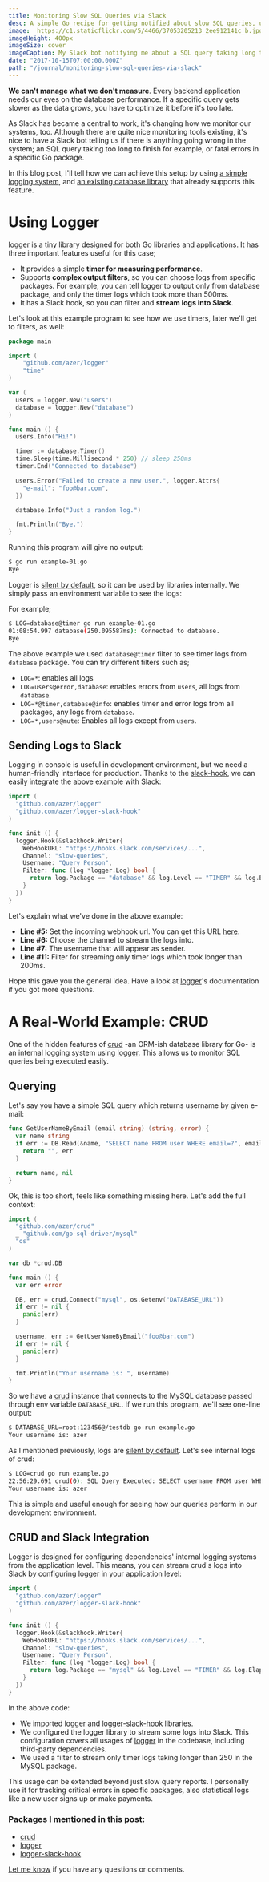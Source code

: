 ```yaml
---
title: Monitoring Slow SQL Queries via Slack
desc: A simple Go recipe for getting notified about slow SQL queries, unexpected errors and other important logs.
image:  https://c1.staticflickr.com/5/4466/37053205213_2ee912141c_b.jpg
imageHeight: 400px
imageSize: cover
imageCaption: My Slack bot notifying me about a SQL query taking long time to execute. I should fix that soon.
date: "2017-10-15T07:00:00.000Z"
path: "/journal/monitoring-slow-sql-queries-via-slack"
---
```


**We can't manage what we don't measure**. Every backend application needs our eyes on the database performance.
If a specific query gets slower as the data grows, you have to optimize it
before it's too late.

As Slack has became a central to work, it's changing how we monitor our systems, too. Although there are quite nice monitoring tools existing,
it's nice to have a Slack bot telling us if there is anything going wrong in the system; an SQL query taking too long to finish for example, or fatal errors
in a specific Go package.

In this blog post, I'll tell how we can achieve this setup by using [a simple logging system](#logger),
and [an existing database library](#crud) that already supports this feature.

<a name="logger"></a>
# Using Logger

[logger](https://github.com/azer/logger) is a tiny library designed for both Go libraries and applications.
It has three important features useful for this case;

* It provides a simple **timer for measuring performance**.
* Supports **complex output filters**, so you can choose logs from specific packages. For example, you can tell logger to output only from database package, and only the timer logs which took more than 500ms.
* It has a Slack hook, so you can filter and **stream logs into Slack**.

Let's look at this example program to see how we use timers, later we'll get to filters, as well:

```go
package main

import (
	"github.com/azer/logger"
    "time"
)

var (
  users = logger.New("users")
  database = logger.New("database")
)

func main () {
  users.Info("Hi!")

  timer := database.Timer()
  time.Sleep(time.Millisecond * 250) // sleep 250ms
  timer.End("Connected to database")

  users.Error("Failed to create a new user.", logger.Attrs{
    "e-mail": "foo@bar.com",
  })

  database.Info("Just a random log.")

  fmt.Println("Bye.")
}
```

Running this program will give no output:

```bash
$ go run example-01.go
Bye
```

Logger is [silent by default](http://www.linfo.org/rule_of_silence.html), so it can be used by libraries internally.
We simply pass an environment variable to see the logs:

For example;

```bash
$ LOG=database@timer go run example-01.go
01:08:54.997 database(250.095587ms): Connected to database.
Bye
```

The above example we used `database@timer` filter to see timer logs from `database` package.
You can try different filters such as;
* `LOG=*`: enables all logs
* `LOG=users@error,database`: enables errors from `users`, all logs from `database`.
* `LOG=*@timer,database@info`: enables timer and error logs from all packages, any logs from `database`.
* `LOG=*,users@mute`: Enables all logs except from `users`.

<a name="sending-logs-to-slack"></a>
## Sending Logs to Slack

Logging in console is useful in development environment, but we need a human-friendly interface for
production. Thanks to the [slack-hook](https://github.com/azer/logger-slack-hook), we can easily
integrate the above example with Slack:

```go
import (
  "github.com/azer/logger"
  "github.com/azer/logger-slack-hook"
)

func init () {
  logger.Hook(&slackhook.Writer{
    WebHookURL: "https://hooks.slack.com/services/...",
    Channel: "slow-queries",
    Username: "Query Person",
    Filter: func (log *logger.Log) bool {
      return log.Package == "database" && log.Level == "TIMER" && log.Elapsed >= 200
    }
  })
}
```

Let's explain what we've done in the above example:

* **Line #5:** Set the incoming webhook url. You can get this URL [here](https://my.slack.com/services/new/incoming-webhook/).
* **Line #6:** Choose the channel to stream the logs into.
* **Line #7:** The username that will appear as sender.
* **Line #11:** Filter for streaming only timer logs which took longer than 200ms.

Hope this gave you the general idea. Have a look at [logger](https://github.com/azer/logger)'s documentation if you got more questions.

<a name="crud"></a>
# A Real-World Example: CRUD

One of the hidden features of [crud](https://github.com/azer/crud) -an ORM-ish database library
for Go- is an internal logging system using [logger](https://github.com/azer/logger). This allows us to
monitor SQL queries being executed easily.

## Querying

Let's say you have a simple SQL query which returns username by given e-mail:

```go
func GetUserNameByEmail (email string) (string, error) {
  var name string
  if err := DB.Read(&name, "SELECT name FROM user WHERE email=?", email); err != nil {
    return "", err
  }

  return name, nil
}
```

Ok, this is too short, feels like something missing here. Let's add the full context:

```go
import (
  "github.com/azer/crud"
  _ "github.com/go-sql-driver/mysql"
  "os"
)

var db *crud.DB

func main () {
  var err error

  DB, err = crud.Connect("mysql", os.Getenv("DATABASE_URL"))
  if err != nil {
    panic(err)
  }

  username, err := GetUserNameByEmail("foo@bar.com")
  if err != nil {
    panic(err)
  }

  fmt.Println("Your username is: ", username)
}
```

So we have a [crud](https://github.com/azer/crud) instance that connects to the MySQL database
passed through env variable `DATABASE_URL`. If we run this program, we'll see one-line output:

```bash
$ DATABASE_URL=root:123456@/testdb go run example.go
Your username is: azer
```

As I mentioned previously, logs are [silent by default](http://www.linfo.org/rule_of_silence.html).
Let's see internal logs of crud:

```bash
$ LOG=crud go run example.go
22:56:29.691 crud(0): SQL Query Executed: SELECT username FROM user WHERE email='foo@bar.com'
Your username is: azer
```

This is simple and useful enough for seeing how our queries perform in our development environment.

## CRUD and Slack Integration

Logger is designed for configuring dependencies' internal logging systems from the application level.
This means, you can stream crud's logs into Slack by configuring logger in your application level:

```go
import (
  "github.com/azer/logger"
  "github.com/azer/logger-slack-hook"
)

func init () {
  logger.Hook(&slackhook.Writer{
    WebHookURL: "https://hooks.slack.com/services/...",
    Channel: "slow-queries",
    Username: "Query Person",
    Filter: func (log *logger.Log) bool {
      return log.Package == "mysql" && log.Level == "TIMER" && log.Elapsed >= 250
    }
  })
}
```

In the above code:

* We imported [logger](https://github.com/azer/logger) and [logger-slack-hook](https://github.com/azer/logger-slack-hook) libraries.
* We configured the logger library to stream some logs into Slack. This configuration covers all usages of [logger](https://github.com/azer/logger) in the codebase, including third-party dependencies.
* We used a filter to stream only timer logs taking longer than 250 in the MySQL package.

This usage can be extended beyond just slow query reports. I personally use it for tracking critical errors in specific packages,
also statistical logs like a new user signs up or make payments.

### Packages I mentioned in this post:

* [crud](https://github.com/azer/crud)
* [logger](https://github.com/azer/logger)
* [logger-slack-hook](https://github.com/azer/logger)

[Let me know](https://twitter.com/afrikaradyo) if you have any questions or comments.
